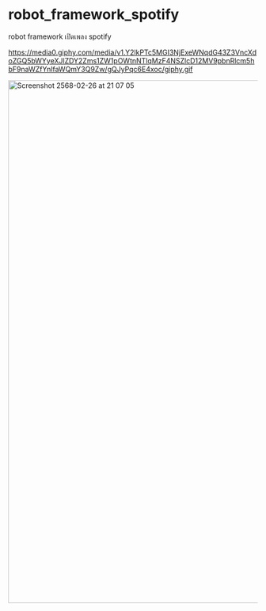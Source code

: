 # robot_framework_spotify
robot framework เปิดเพลง spotify

https://media0.giphy.com/media/v1.Y2lkPTc5MGI3NjExeWNqdG43Z3VncXdoZGQ5bWYyeXJlZDY2Zms1ZW1pOWtnNTlqMzF4NSZlcD12MV9pbnRlcm5hbF9naWZfYnlfaWQmY3Q9Zw/gQJyPqc6E4xoc/giphy.gif

<img width="1057" alt="Screenshot 2568-02-26 at 21 07 05" src="https://github.com/user-attachments/assets/aec4c75c-9ca3-47e1-9e27-f8c4f1f841ec" />
